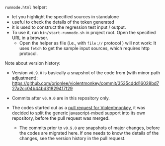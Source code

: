 `runmode.html` helper:
- let you highlight the specified sources in standalone
- useful to check the details of the token generated
- it is used to construct the regression test input / output.
- To use it, run `bin/start-runmode.sh` in project root. Open the specified URL in a browser.
    - Open the helper as file (i.e.,  with `file://` protocol ) will not work: It uses `fetch` to get the sample input sources, which requires http protocol.


Note about version history:
- Version `v0.9.0` is basically a snapshot of the code from (with minor path adjustment):
  https://github.com/orionlee/violentmonkey/commit/3535cddd16028bd727a2cc04b44bd31829417f29

- Commits after `v0.9.0` are in this repository only.

- The codes started out as a [pull request for Violentmonkey](https://github.com/violentmonkey/violentmonkey/pull/1022), it was decided to split the generic javascript-mixed support into its own repository, before the pull request was merged.
    - The commits prior to `v0.9.0` are snapshots of major changes, before the codes are migrated here. If one needs to know the details of the changes, see the version history in the pull request.
